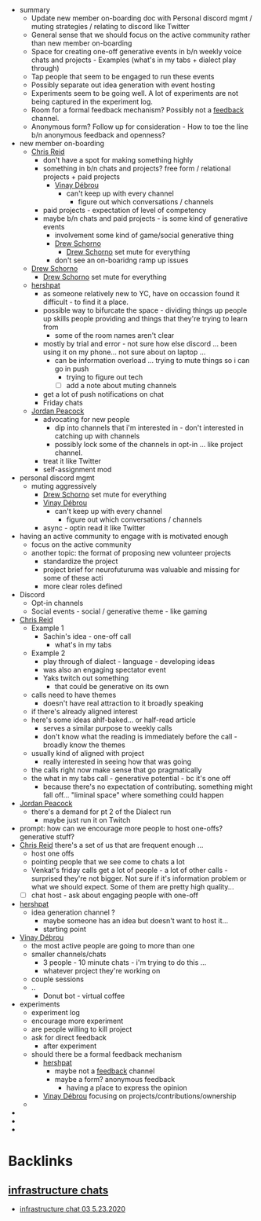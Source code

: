 - summary
    - Update new member on-boarding doc with Personal discord mgmt / muting strategies / relating to discord like Twitter
    - General sense that we should focus on the active community rather than new member on-boarding
    - Space for creating one-off generative events in b/n weekly voice chats and projects - Examples (what's in my tabs + dialect play through)
    - Tap people that seem to be engaged to run these events
    - Possibly separate out idea generation with event hosting
    - Experiments seem to be going well. A lot of experiments are not being captured in the experiment log.
    - Room for a formal feedback mechanism? Possibly not a [feedback](<feedback.md>) channel.
    - Anonymous form? Follow up for consideration - How to toe the line b/n anonymous feedback and openness? 
- new member on-boarding
    - [Chris Reid](<Chris Reid.md>)
        - don't have a spot for making something highly
        - something in b/n chats and projects? free form / relational projects + paid projects
            - [Vinay Débrou](<Vinay Débrou.md>)
                - can't keep up with every channel 
                    - figure out which conversations / channels
        - paid projects - expectation of level of competency 
        - maybe b/n   chats and paid projects - is some kind of generative events
            - involvement some kind of game/social generative thing
            - [Drew Schorno](<Drew Schorno.md>)
                - [Drew Schorno](<Drew Schorno.md>)  set mute for everything 
            - don't see an on-boaridng ramp up issues 
    - [Drew Schorno](<Drew Schorno.md>)
        - [Drew Schorno](<Drew Schorno.md>)  set mute for everything 
    - [hershpat](<hershpat.md>)
        - as someone relatively new to YC, have on occassion found it difficult - to find it a place. 
        - possible way to bifurcate the space - dividing things up people up skills people providing and things that they're trying to learn from 
            - some of the room names aren't clear 
        - mostly by trial and error - not sure how else discord ... been using it on my phone... not sure about on laptop ... 
            - can be information overload ... trying to mute things so i can go in push 
                - trying to figure out tech 
                - [ ] add a note about muting channels 
        - get a lot of push notifications on chat 
        - Friday chats 
    - [Jordan Peacock](<Jordan Peacock.md>)
        - advocating for new people
            - dip into channels that i'm interested in - don't interested in catching up with channels
            - possibly lock some of the channels in opt-in ... like project channel.
        - treat it like Twitter
        - self-assignment mod 
- personal discord mgmt
    - muting aggressively
        - [Drew Schorno](<Drew Schorno.md>)  set mute for everything 
        - [Vinay Débrou](<Vinay Débrou.md>)
            - can't keep up with every channel 
                - figure out which conversations / channels
        - async - optin read it like Twitter
- having an active community to engage with is motivated enough 
    - focus on the active community
    - another topic: the format of proposing new volunteer projects
        - standardize the project
        - project brief for neurofuturuma was valuable and missing for some of these acti
        - more clear roles defined
- Discord 
    - Opt-in channels 
    - Social events - social / generative theme - like gaming 
- [Chris Reid](<Chris Reid.md>)
    - Example 1
        - Sachin's idea - one-off call 
            - what's in my tabs
    - Example 2
        - play through of dialect - language - developing ideas
        - was also an engaging spectator event 
        - Yaks twitch out something 
            - that could be generative on its own 
    - calls need to have themes 
        - doesn't have real attraction to it broadly speaking
    - if there's already aligned interest 
    - here's some ideas ahlf-baked... or half-read article
        - serves a similar purpose to weekly calls
        - don't know what the reading is immediately before the call - broadly know the themes
    - usually kind of aligned with project 
        - really interested in seeing how that was going 
    - the calls right now make sense that go pragmatically
    - the what in my tabs call - generative potential - bc it's one off 
        - because there's no expectation of contributing. something might fall off... "liminal space" where something could happen 
- [Jordan Peacock](<Jordan Peacock.md>)
    - there's a demand for pt 2 of the Dialect run 
        - maybe just run it on Twitch 
- prompt: how can we encourage more people to host one-offs? generative stuff?
- [Chris Reid](<Chris Reid.md>) there's a set of us that are frequent enough ... 
    - host one offs
    - pointing people that we see come to chats a lot 
    - Venkat's friday calls get a lot of people - a lot of other calls - surprised they're not bigger. Not sure if it's information problem or what we should expect.  Some of them are pretty high quality... 
    - [ ] chat host - ask about engaging people with one-off
- [hershpat](<hershpat.md>)  
    - idea generation channel ? 
        - maybe someone has an idea but doesn't want to host it... 
        - starting point 
- [Vinay Débrou](<Vinay Débrou.md>)
    - the most active people are going to more than one 
    - smaller channels/chats 
        - 3 people - 10 minute chats - i'm trying to do this ... 
        - whatever project they're working on 
    - couple sessions 
    - ..
        - Donut bot - virtual coffee
- experiments
    - experiment log 
    - encourage more experiment
    - are people willing to kill project
    - ask for direct feedback 
        - after experiment 
    - should there be a formal feedback mechanism 
        - [hershpat](<hershpat.md>)
            - maybe not a [feedback](<feedback.md>) channel 
            -  maybe a form? anonymous feedback
                - having a place to express the opinion
        - [Vinay Débrou](<Vinay Débrou.md>) focusing on projects/contributions/ownership 
    - 
- 
- 
- 

# Backlinks
## [infrastructure chats](<infrastructure chats.md>)
- [infrastructure chat 03 5.23.2020](<infrastructure chat 03 5.23.2020.md>)


